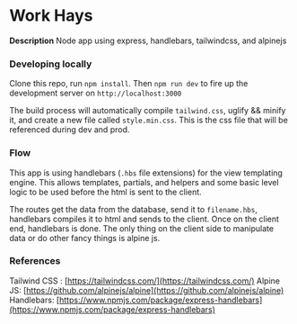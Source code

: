 # Work Hays

**Description**
Node app using express, handlebars, tailwindcss, and alpinejs


### Developing locally

Clone this repo, run `npm install`. Then `npm run dev` to fire up the development server on `http://localhost:3000`

The build process will automatically compile `tailwind.css`, uglify && minify it, and create a new file called `style.min.css`. This is the css file that will be referenced during dev and prod. 

### Flow
This app is using handlebars (`.hbs` file extensions) for the view templating engine.  This allows templates, partials, and helpers and some basic level logic to be used before the html is sent to the client.

The routes get the data from the database, send it to `filename.hbs`, handlebars compiles it to html and sends to the client. Once on the client end, handlebars is done. The only thing on the client side to manipulate data or do other fancy things is alpine js. 

### References
Tailwind CSS :  [https://tailwindcss.com/](https://tailwindcss.com/)
Alpine JS: [https://github.com/alpinejs/alpine](https://github.com/alpinejs/alpine)
Handlebars: [https://www.npmjs.com/package/express-handlebars](https://www.npmjs.com/package/express-handlebars)
